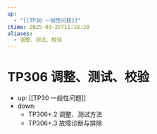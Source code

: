 ```yaml
---
up:
  - "[[TP30 一般性问题]]"
ctime: 2025-03-25T11:18:20
aliases:
  - 调整、测试、校验
---
```


# TP306 调整、测试、校验

- up: [[TP30 一般性问题]]
- down:	
	- TP306+.2 调整、测试方法
	- TP306+.3 故障诊断与排除
	
